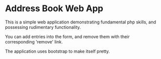 Address Book Web App
================

  This is a simple web application demonstrating fundamental php skills, and possessing rudimentary functionality.  
  
  You can add entries into the form, and remove them with their corresponding 'remove' link.
  
  The application uses bootstrap to make itself pretty.
